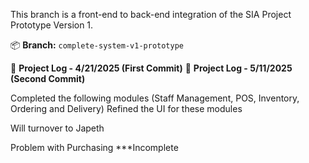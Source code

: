 This branch is a front-end to back-end integration of the SIA Project Prototype Version 1.

📦 **Branch:** `complete-system-v1-prototype`

📅 **Project Log - 4/21/2025 (First Commit)**
📅 **Project Log - 5/11/2025 (Second Commit)**


Completed the following modules (Staff Management, POS, Inventory, Ordering and Delivery)
Refined the UI for these modules

Will turnover to Japeth

Problem with Purchasing
***Incomplete
